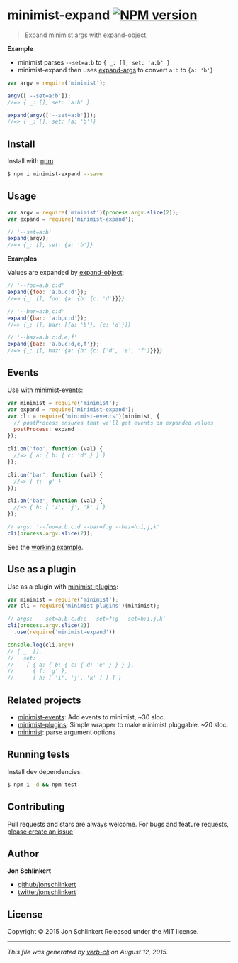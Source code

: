 # minimist-expand [![NPM version](https://badge.fury.io/js/minimist-expand.svg)](http://badge.fury.io/js/minimist-expand)

> Expand minimist args with expand-object.

**Example**

* minimist parses `--set=a:b` to `{ _: [], set: 'a:b' }`
* minimist-expand then uses [expand-args](https://github.com/jonschlinkert/expand-args) to convert `a:b` to `{a: 'b'}`

```js
var argv = require('minimist');

argv(['--set=a:b']);
//=> { _: [], set: 'a:b' }

expand(argv(['--set=a:b']));
//=> { _: [], set: {a: 'b'}}
```

## Install

Install with [npm](https://www.npmjs.com/)

```sh
$ npm i minimist-expand --save
```

## Usage

```js
var argv = require('minimist')(process.argv.slice(2));
var expand = require('minimist-expand');

// '--set=a:b'
expand(argv);
//=> {_: [], set: {a: 'b'}}
```

**Examples**

Values are expanded by [expand-object](https://github.com/jonschlinkert/expand-object):

```js
// '--foo=a.b.c:d'
expand({foo: 'a.b.c:d'});
//=> {_: [], foo: {a: {b: {c: 'd'}}}}

// '--bar=a:b,c:d'
expand({bar: 'a:b,c:d'});
//=> {_: [], bar: [{a: 'b'}, {c: 'd'}]}

// '--baz=a.b.c:d,e,f'
expand({baz: 'a.b.c:d,e,f'});
//=> {_: [], baz: {a: {b: {c: ['d', 'e', 'f']}}}}
```

## Events

Use with [minimist-events](https://github.com/jonschlinkert/minimist-events):

```js
var minimist = require('minimist');
var expand = require('minimist-expand');
var cli = require('minimist-events')(minimist, {
  // postProcess ensures that we'll get events on expanded values
  postProcess: expand
});

cli.on('foo', function (val) {
  //=> { a: { b: { c: 'd' } } }
});

cli.on('bar', function (val) {
  //=> { f: 'g' }
});

cli.on('baz', function (val) {
  //=> { h: [ 'i', 'j', 'k' ] }
});

// args: '--foo=a.b.c:d --bar=f:g --baz=h:i,j,k'
cli(process.argv.slice(2));
```

See the [working example](./examples/events.js).

## Use as a plugin

Use as a plugin with [minimist-plugins](https://github.com/jonschlinkert/minimist-plugins):

```js
var minimist = require('minimist');
var cli = require('minimist-plugins')(minimist);

// args: `--set=a.b.c.d:e --set=f:g --set=h:i,j,k`
cli(process.argv.slice(2))
  .use(require('minimist-expand'))

console.log(cli.argv)
// { _: [],
//   set:
//    [ { a: { b: { c: { d: 'e' } } } },
//      { f: 'g' },
//      { h: [ 'i', 'j', 'k' ] } ] }
```

## Related projects

* [minimist-events](https://github.com/jonschlinkert/minimist-events): Add events to minimist, ~30 sloc.
* [minimist-plugins](https://github.com/jonschlinkert/minimist-plugins): Simple wrapper to make minimist pluggable. ~20 sloc.
* [minimist](https://github.com/substack/minimist): parse argument options

## Running tests

Install dev dependencies:

```sh
$ npm i -d && npm test
```

## Contributing

Pull requests and stars are always welcome. For bugs and feature requests, [please create an issue](https://github.com/jonschlinkert/minimist-expand/issues/new)

## Author

**Jon Schlinkert**

+ [github/jonschlinkert](https://github.com/jonschlinkert)
+ [twitter/jonschlinkert](http://twitter.com/jonschlinkert)

## License

Copyright © 2015 Jon Schlinkert
Released under the MIT license.

***

_This file was generated by [verb-cli](https://github.com/assemble/verb-cli) on August 12, 2015._